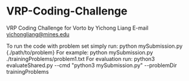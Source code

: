 # VRP-Coding-Challenge
VRP Coding Challenge for Vorto by Yichong Liang E-mail yichongliang@mines.edu

To run the code with problem set simply run: python mySubmission.py {./path/to/problem}
For example: python mySubmission.py ./trainingProblems/problem1.txt
For evaluation run: python3 evaluateShared.py --cmd "python3 mySubmission.py" --problemDir trainingProblems

